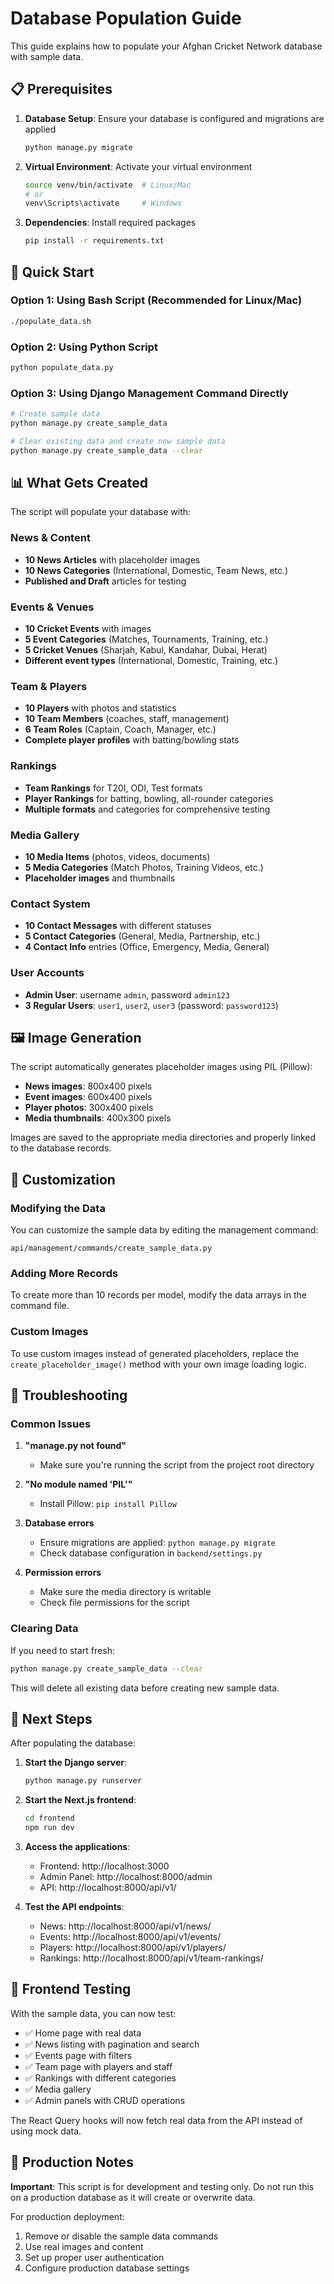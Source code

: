 # Database Population Guide

This guide explains how to populate your Afghan Cricket Network database with sample data.

## 📋 Prerequisites

1. **Database Setup**: Ensure your database is configured and migrations are applied
   ```bash
   python manage.py migrate
   ```

2. **Virtual Environment**: Activate your virtual environment
   ```bash
   source venv/bin/activate  # Linux/Mac
   # or
   venv\Scripts\activate     # Windows
   ```

3. **Dependencies**: Install required packages
   ```bash
   pip install -r requirements.txt
   ```

## 🚀 Quick Start

### Option 1: Using Bash Script (Recommended for Linux/Mac)
```bash
./populate_data.sh
```

### Option 2: Using Python Script
```bash
python populate_data.py
```

### Option 3: Using Django Management Command Directly
```bash
# Create sample data
python manage.py create_sample_data

# Clear existing data and create new sample data
python manage.py create_sample_data --clear
```

## 📊 What Gets Created

The script will populate your database with:

### News & Content
- **10 News Articles** with placeholder images
- **10 News Categories** (International, Domestic, Team News, etc.)
- **Published and Draft** articles for testing

### Events & Venues
- **10 Cricket Events** with images
- **5 Event Categories** (Matches, Tournaments, Training, etc.)
- **5 Cricket Venues** (Sharjah, Kabul, Kandahar, Dubai, Herat)
- **Different event types** (International, Domestic, Training, etc.)

### Team & Players
- **10 Players** with photos and statistics
- **10 Team Members** (coaches, staff, management)
- **6 Team Roles** (Captain, Coach, Manager, etc.)
- **Complete player profiles** with batting/bowling stats

### Rankings
- **Team Rankings** for T20I, ODI, Test formats
- **Player Rankings** for batting, bowling, all-rounder categories
- **Multiple formats** and categories for comprehensive testing

### Media Gallery
- **10 Media Items** (photos, videos, documents)
- **5 Media Categories** (Match Photos, Training Videos, etc.)
- **Placeholder images** and thumbnails

### Contact System
- **10 Contact Messages** with different statuses
- **5 Contact Categories** (General, Media, Partnership, etc.)
- **4 Contact Info** entries (Office, Emergency, Media, General)

### User Accounts
- **Admin User**: username `admin`, password `admin123`
- **3 Regular Users**: `user1`, `user2`, `user3` (password: `password123`)

## 🖼️ Image Generation

The script automatically generates placeholder images using PIL (Pillow):
- **News images**: 800x400 pixels
- **Event images**: 600x400 pixels
- **Player photos**: 300x400 pixels
- **Media thumbnails**: 400x300 pixels

Images are saved to the appropriate media directories and properly linked to the database records.

## 🔧 Customization

### Modifying the Data

You can customize the sample data by editing the management command:
```
api/management/commands/create_sample_data.py
```

### Adding More Records

To create more than 10 records per model, modify the data arrays in the command file.

### Custom Images

To use custom images instead of generated placeholders, replace the `create_placeholder_image()` method with your own image loading logic.

## 🐛 Troubleshooting

### Common Issues

1. **"manage.py not found"**
   - Make sure you're running the script from the project root directory

2. **"No module named 'PIL'"**
   - Install Pillow: `pip install Pillow`

3. **Database errors**
   - Ensure migrations are applied: `python manage.py migrate`
   - Check database configuration in `backend/settings.py`

4. **Permission errors**
   - Make sure the media directory is writable
   - Check file permissions for the script

### Clearing Data

If you need to start fresh:
```bash
python manage.py create_sample_data --clear
```

This will delete all existing data before creating new sample data.

## 🔗 Next Steps

After populating the database:

1. **Start the Django server**:
   ```bash
   python manage.py runserver
   ```

2. **Start the Next.js frontend**:
   ```bash
   cd frontend
   npm run dev
   ```

3. **Access the applications**:
   - Frontend: http://localhost:3000
   - Admin Panel: http://localhost:8000/admin
   - API: http://localhost:8000/api/v1/

4. **Test the API endpoints**:
   - News: http://localhost:8000/api/v1/news/
   - Events: http://localhost:8000/api/v1/events/
   - Players: http://localhost:8000/api/v1/players/
   - Rankings: http://localhost:8000/api/v1/team-rankings/

## 📱 Frontend Testing

With the sample data, you can now test:
- ✅ Home page with real data
- ✅ News listing with pagination and search
- ✅ Events page with filters
- ✅ Team page with players and staff
- ✅ Rankings with different categories
- ✅ Media gallery
- ✅ Admin panels with CRUD operations

The React Query hooks will now fetch real data from the API instead of using mock data.

## 🎯 Production Notes

**Important**: This script is for development and testing only. Do not run this on a production database as it will create or overwrite data.

For production deployment:
1. Remove or disable the sample data commands
2. Use real images and content
3. Set up proper user authentication
4. Configure production database settings